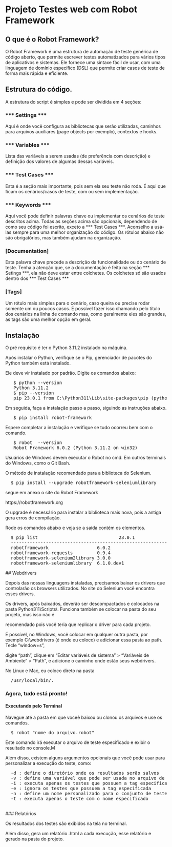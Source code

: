 # Projeto Testes web com Robot Framework

## O que é o Robot Framework?

O Robot Framework é uma estrutura de automação de teste genérica de código aberto, que permite escrever testes automatizados 
para vários tipos de aplicativos e sistemas. Ele fornece uma sintaxe fácil de usar, com uma linguagem de domínio específico (DSL) 
que permite criar casos de teste de forma mais rápida e eficiente.

## Estrutura do código.

A estrutura do script é simples e pode ser dividida em 4 seções:

### *** Settings ***
Aqui é onde você configura as bibliotecas que serão utilizadas, caminhos para arquivos auxiliares (page objects por exemplo), contextos e hooks.

### *** Variables ***
Lista das variáveis a serem usadas (de preferência com descrição) e definição dos valores de algumas dessas variáveis.

### *** Test Cases ***
Esta é a seção mais importante, pois sem ela seu teste não roda. É aqui que ficam os cenários/casos de teste, com ou sem implementação.

### *** Keywords ***
Aqui você pode definir palavras chave ou implementar os cenários de teste descritos acima.
Todas as seções acima são opcionais, dependendo de como seu código foi escrito, exceto a *** Test Cases ***. Aconselho a usá-las sempre 
para uma melhor organização do código.
Os rótulos abaixo não são obrigatórios, mas também ajudam na organização.

### [Documentation]
Esta palavra chave precede a descrição da funcionalidade ou do cenário de teste. Tenha a atenção que, se a documentação é feita na seção *** Setings ***, 
ela não deve estar entre colchetes. Os colchetes só são usados dentro dos *** Test Cases ***

### [Tags]
Um rótulo mais simples para o cenário, caso queira ou precise rodar somente um ou poucos casos. É possível fazer isso chamando pelo título dos cenários na linha
de comando mas, como geralmente eles são grandes, as tags são uma melhor opção em geral.

## Instalação

<p>O pré requisito é ter o Python 3.11.2 instalado na máquina. </p>
<p>Após instalar o Python, verifique se o Pip, gerenciador de pacotes do Python também está instalado.</p> 
<p>Ele deve vir instalado por padrão. Digite os comandos abaixo:</p>
<pre>
   $ python --version
   Python 3.11.2 
   $ pip --version
   pip 23.0.1 from C:\Python311\Lib\site-packages\pip (python 3.11)
</pre>  
<p>Em seguida, faça a instalação passo a passo, siguindo as instruções abaixo.</p>
<pre>
   $ pip install robot-framework
</pre>  
<p>Espere completar a instalação e verifique se tudo ocorreu bem com o comando.</p>
<pre>
   $ robot  --version   
   Robot Framework 6.0.2 (Python 3.11.2 on win32)
</pre>
<p>Usuários de Windows devem executar o Robot no cmd. Em outros terminais do Windows, como o Git Bash.</p>
<p>O método de instalação recomendado para a biblioteca do Selenium.</p>
<pre>
  $ pip install --upgrade robotframework-seleniumlibrary
</pre> 

<p>segue em anexo o site do Robot Framework </p>
    https://robotframework.org 
<p>O upgrade é necessário para instalar a biblioteca mais nova, pois a antiga gera erros de compilação.</p>
<p>Rode os comandos abaixo e veja se a saída contém os elementos.</p>
<pre>
  $ pip list                              23.0.1
  -----------------------------------------------------------
  robotframework                  6.0.2
  robotframework-requests         0.9.4
  robotframework-selenium2library 3.0.0
  robotframework-seleniumlibrary  6.1.0.dev1
</pre>
##  Webdrivers
<p>Depois das nossas linguagens instaladas, precisamos baixar os drivers que controlarão os browsers utilizados. No site do Selenium você encontra esses drivers.</p> 
<p>Os drivers, após baixados, deverão ser descompactados e colocados na pasta Python311\Scripts\. Funciona também se colocar na pasta do seu projeto, mas isso não é </p>
<p>recomendado pois você teria que replicar o driver para cada projeto.</p>
<p>É possível, no Windows, você colocar em qualquer outra pasta, por exemplo C:\webdrivers (é onde eu coloco) e adicionar essa pasta ao path. Tecle “window+s”,</p>
<p>digite “path”, clique em “Editar variáveis de sistema” > “Variáveis de Ambiente” > “Path”, e adicione o caminho onde estão seus webdrivers.</p>
<p>No Linux e Mac, eu coloco direto na pasta</p> 
<pre>
  /usr/local/bin/.
</pre>

###  Agora, tudo está pronto!
####  Executando pelo Terminal
<p>Navegue até a pasta em que voceê baixou ou clonou os arquivos e use os comandos.</p>
<pre>
  $ robot "nome_do_arquivo.robot"
</pre>
<p>Este comando irá executar o arquivo de teste especificado e exibir o resultado no console.M</p>
<p>Além disso, existem alguns argumentos opcionais que você pode usar para personalizar a execução do teste, como:</p>
<pre>
  -d <diretório>: define o diretório onde os resultados serão salvos
  -v <variável>: define uma variável que pode ser usada no arquivo de teste
  -i <tag>: executa apenas os testes que possuem a tag especificada
  -e <tag>: ignora os testes que possuem a tag especificada
  -n <nome>: define um nome personalizado para o conjunto de testes
  -t <nome_do_teste>: executa apenas o teste com o nome especificado
 </pre>
###  Relatórios
<p>Os resultados dos testes são exibidos na tela no terminal.</p>
<p>Além disso, gera um relatório .html a cada execução, esse relatório e gerado na pasta do projeto.</p>

